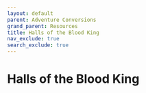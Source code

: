 ```yaml
---
layout: default
parent: Adventure Conversions
grand_parent: Resources
title: Halls of the Blood King
nav_exclude: true
search_exclude: true
---
```


# Halls of the Blood King
